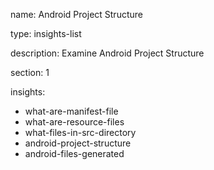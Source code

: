 name: Android Project Structure

type: insights-list

description: Examine Android Project Structure

section: 1

insights:
  - what-are-manifest-file
  - what-are-resource-files
  - what-files-in-src-directory
  - android-project-structure
  - android-files-generated
  
